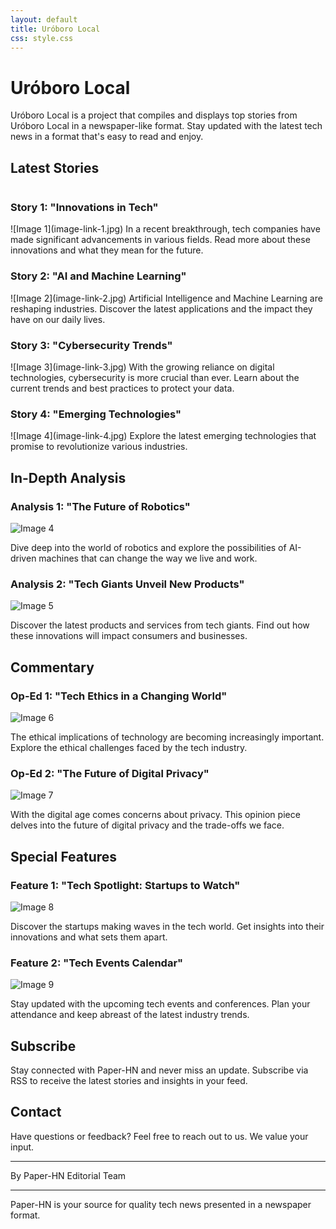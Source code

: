 ```yaml
---
layout: default
title: Uróboro Local
css: style.css
---
```


# Uróboro Local

Uróboro Local is a project that compiles and displays top stories from Uróboro Local in a newspaper-like format. Stay updated with the latest tech news in a format that's easy to read and enjoy.

## Latest Stories

<div id="latest-stories">
  <div class="column">
    <div class="story">
      <h3>Story 1: "Innovations in Tech"</h3>
      ![Image 1](image-link-1.jpg)
      In a recent breakthrough, tech companies have made significant advancements in various fields. Read more about these innovations and what they mean for the future.
    </div>
    <div class="story">
      <h3>Story 2: "AI and Machine Learning"</h3>
      ![Image 2](image-link-2.jpg)
      Artificial Intelligence and Machine Learning are reshaping industries. Discover the latest applications and the impact they have on our daily lives.
    </div>
  </div>

  <div class="column">
    <div class="story">
      <h3>Story 3: "Cybersecurity Trends"</h3>
      ![Image 3](image-link-3.jpg)
      With the growing reliance on digital technologies, cybersecurity is more crucial than ever. Learn about the current trends and best practices to protect your data.
    </div>
    <div class="story">
      <h3>Story 4: "Emerging Technologies"</h3>
      ![Image 4](image-link-4.jpg)
      Explore the latest emerging technologies that promise to revolutionize various industries.
    </div>
  </div>
</div>



## In-Depth Analysis

### Analysis 1: "The Future of Robotics"

![Image 4](image-link-4.jpg)

Dive deep into the world of robotics and explore the possibilities of AI-driven machines that can change the way we live and work.

### Analysis 2: "Tech Giants Unveil New Products"

![Image 5](image-link-5.jpg)

Discover the latest products and services from tech giants. Find out how these innovations will impact consumers and businesses.

## Commentary

### Op-Ed 1: "Tech Ethics in a Changing World"

![Image 6](image-link-6.jpg)

The ethical implications of technology are becoming increasingly important. Explore the ethical challenges faced by the tech industry.

### Op-Ed 2: "The Future of Digital Privacy"

![Image 7](image-link-7.jpg)

With the digital age comes concerns about privacy. This opinion piece delves into the future of digital privacy and the trade-offs we face.

## Special Features

### Feature 1: "Tech Spotlight: Startups to Watch"

![Image 8](image-link-8.jpg)

Discover the startups making waves in the tech world. Get insights into their innovations and what sets them apart.

### Feature 2: "Tech Events Calendar"

![Image 9](image-link-9.jpg)

Stay updated with the upcoming tech events and conferences. Plan your attendance and keep abreast of the latest industry trends.

## Subscribe

Stay connected with Paper-HN and never miss an update. Subscribe via RSS to receive the latest stories and insights in your feed.

## Contact

Have questions or feedback? Feel free to reach out to us. We value your input.

---

By Paper-HN Editorial Team

---

Paper-HN is your source for quality tech news presented in a newspaper format.
